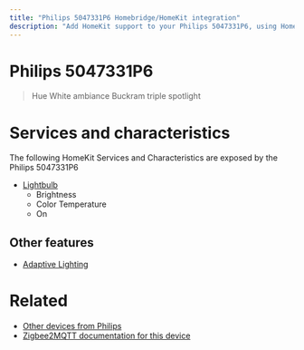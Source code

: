 ```yaml
---
title: "Philips 5047331P6 Homebridge/HomeKit integration"
description: "Add HomeKit support to your Philips 5047331P6, using Homebridge, Zigbee2MQTT and homebridge-z2m."
---
```

<!---
This file has been GENERATED using src/docgen/docgen.ts
DO NOT EDIT THIS FILE MANUALLY!
-->
# Philips 5047331P6
> Hue White ambiance Buckram triple spotlight


# Services and characteristics
The following HomeKit Services and Characteristics are exposed by
the Philips 5047331P6

* [Lightbulb](../../light.md)
  * Brightness
  * Color Temperature
  * On


## Other features
* [Adaptive Lighting](../../light.md)


# Related
* [Other devices from Philips](../index.md#philips)
* [Zigbee2MQTT documentation for this device](https://www.zigbee2mqtt.io/devices/5047331P6.html)